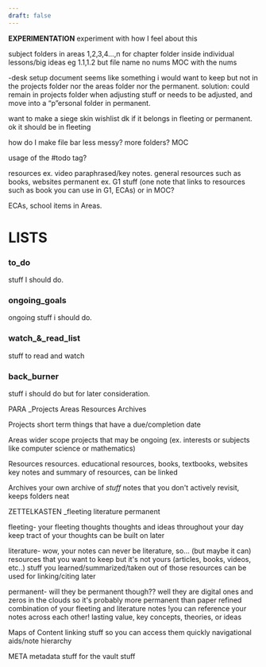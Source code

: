 ```yaml
---
draft: false
---
```

**EXPERIMENTATION**
experiment with how I feel about this


subject folders in areas
1,2,3,4...,n for chapter folder
inside individual lessons/big ideas eg 1.1,1.2 but file name no nums
MOC with the nums





-desk setup document seems like something i would want to keep but not in the projects folder nor the areas folder nor the permanent. solution: could remain in projects folder when adjusting stuff or needs to be adjusted, and move into a “p”ersonal folder in permanent.

want to make a siege skin wishlist dk if it belongs in fleeting or permanent. ok it should be in fleeting

how do I make file bar less messy?
more folders?
MOC

usage of the #todo tag?


resources ex. video paraphrased/key notes. general resources such as books, websites
permanent ex. G1 stuff (one note that links to resources such as book you can use in G1, ECAs)
or  in MOC?

ECAs, school items in Areas.

# LISTS
### to_do
stuff I should do.
### ongoing_goals
ongoing stuff i should do.

### watch_&_read_list
stuff to read and watch

### back_burner
stuff i should do but for later consideration.

PARA
_Projects
Areas
Resources
Archives

Projects
	short term things that have a due/completion date

Areas
	wider scope projects that may be ongoing (ex. interests or subjects like computer science or mathematics)

Resources
	resources.
	educational resources, books, textbooks, websites
	key notes and summary of resources, can be linked

Archives
	your own archive of _stuff_
	notes that you don't actively revisit, keeps folders neat


ZETTELKASTEN
_fleeting
literature
permanent

fleeting- your fleeting thoughts
	thoughts and ideas throughout your day
	keep tract of your thoughts
	can be built on later

literature- wow, your notes can never be literature, so... (but maybe it can)
	resources that you want to keep but it's not yours (articles, books, videos, etc..)
	stuff you learned/summarized/taken out of those resources
	can be used for linking/citing later

permanent- will they be permanent though?? well they are digital ones and zeros in the clouds so it's probably more permanent than paper
	refined combination of your fleeting and literature notes
	!you can reference your notes across each other!
	lasting value, key concepts, theories, or ideas



Maps of Content
	linking stuff so you can access them quickly
	navigational aids/note hierarchy

META
	metadata
	stuff for the vault stuff

